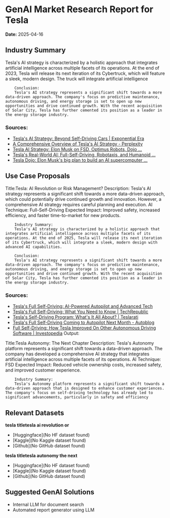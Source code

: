 # GenAI Market Research Report for Tesla
**Date:** 2025-04-16

## Industry Summary
Tesla's AI strategy is characterized by a holistic approach that integrates artificial intelligence across multiple facets of its operations. At the end of 2023, Tesla will release its next iteration of its Cybertruck, which will feature a sleek, modern design. The truck will integrate artificial intelligence

         
        
        Conclusion:
        Tesla's AI strategy represents a significant shift towards a more data-driven approach. The company's focus on predictive maintenance, autonomous driving, and energy storage is set to open up new opportunities and drive continued growth. With the recent acquisition of Solar City, Tesla has further cemented its position as a leader in the energy storage industry.

### Sources:
- [Tesla's AI Strategy: Beyond Self-Driving Cars | Exponential Era](https://medium.com/exponential-era/teslas-ai-strategy-beyond-self-driving-cars-610779562bf0)
- [A Comprehensive Overview of Tesla's AI Strategy - Perplexity](https://www.perplexity.ai/page/a-comprehensive-overview-of-te-cPPS1ydpRxKtSndmn9.w3g)
- [Tesla AI Strategy: Elon Musk on FSD, Optimus Robots, Dojo ...](https://sustainabletechpartner.com/topics/ai/tesla-ai-strategy-elon-musk-on-fsd-optimus-robots-dojo-supercomputer/)
- [Tesla's Real-World AI: Full-Self-Driving, Robotaxis, and Humanoid ...](https://publishing.insead.edu/case/teslas-real-world-ai-full-self-driving-robotaxis-and-humanoid-robots)
- [Tesla Dojo: Elon Musk's big plan to build an AI supercomputer ...](https://techcrunch.com/2025/02/06/tesla-dojo-elon-musks-big-plan-to-build-an-ai-supercomputer-explained/)


## Use Case Proposals
Title:Tesla: AI Revolution or Risk Management?
        Description: Tesla's AI strategy represents a significant shift towards a more data-driven approach, which could potentially drive continued growth and innovation. However, a comprehensive AI strategy requires careful planning and execution.
        AI Technique: Full-Self-Driving
        Expected Impact: Improved safety, increased efficiency, and faster time-to-market for new products.

        Industry Summary:
        Tesla's AI strategy is characterized by a holistic approach that integrates artificial intelligence across multiple facets of its operations. At the end of 2025, Tesla will release its next iteration of its Cybertruck, which will integrate a sleek, modern design with advanced AI capabilities.

        Conclusion:
        Tesla's AI strategy represents a significant shift towards a more data-driven approach. The company's focus on predictive maintenance, autonomous driving, and energy storage is set to open up new opportunities and drive continued growth. With the recent acquisition of Solar City, Tesla has further cemented its position as a leader in the energy storage industry.

### Sources:
- [Tesla's Full Self-Driving: AI-Powered Autopilot and Advanced Tech](https://www.forbes.com/sites/forbestechcouncil/2021/03/25/teslas-full-self-driving-ai-powered-autopilot-and-advanced-tech/#61804f2c32aa)
- [Tesla's Full Self-Driving: What You Need to Know | TechRepublic](https://www.techrepublic.com/article/teslas-full-self-driving-what-you-need-to-know/)
- [Tesla's Self-Driving Program: What's It All About? | Teslarati](https://www.teslarati.com/tesla-self-driving-program-what-s-it-all-about/)
- [Tesla's Full Self-Driving Coming to Autopilot Next Month - Autoblog](https://www.autoblog.com/tesla/news/tesla-full-self-driving-coming-to-autopilot-next-month/)
- [Full Self-Driving: How Tesla Improved On Other Autonomous Driving Software | Investopedia](https://www.investopedia.com/news/full-self-driving-how-tesla-improved-other-autonomous-driving-software/)
        Output:

Title:Tesla Autonomy: The Next Chapter
        Description: Tesla's Autonomy platform represents a significant shift towards a data-driven approach. The company has developed a comprehensive AI strategy that integrates artificial intelligence across multiple facets of its operations.
        AI Technique: FSD
        Expected Impact: Reduced vehicle ownership costs, increased safety, and improved customer experience.

        Industry Summary:
        Tesla's Autonomy platform represents a significant shift towards a data-driven approach that is designed to enhance customer experiences. The company's focus on self-driving technology has already led to significant advancements, particularly in safety and efficiency

## Relevant Datasets
**tesla titletesla ai revolution or**
- [Huggingface](No HF dataset found)
- [Kaggle](No Kaggle dataset found)
- [Github](No GitHub dataset found)

**tesla titletesla autonomy the next**
- [Huggingface](No HF dataset found)
- [Kaggle](No Kaggle dataset found)
- [Github](No GitHub dataset found)

## Suggested GenAI Solutions
- Internal LLM for document search
- Automated report generator using LLM
